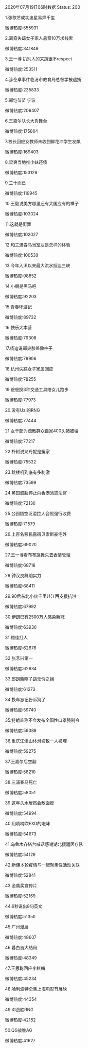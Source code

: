 2020年07月19日06时数据
Status: 200

1.张歆艺成功追星易烊千玺

微博热度:555931

2.离奇失踪女子家人悬赏10万求线索

微博热度:341846

3.王一博 扒别人的来跳很不respect

微博热度:253511

4.涉仝卓事件临汾市教育局总督学被逮捕

微博热度:235833

5.郑恺苗苗 宁波

微博热度:209407

6.王嘉尔队长大秀舞台

微博热度:175804

7.校长回应女教师未收到鲜花冲学生发飙

微博热度:169403

8.梁爽当地推小妹还债

微博热度:153126

9.三十而已

微博热度:119945

10.王毅说美方哪里还有大国应有的样子

微博热度:103024

11.这就是街舞

微博热度:102027

12.和三浦春马当室友是怎样的体验

微博热度:100530

13.今年入汛以来最大洪水抵达三峡

微博热度:98852

14.小朝是黑马吧

微博热度:92203

15.青春环游记

微博热度:89732

16.快乐大本营

微博热度:79308

17.杨迪说郑爽膝盖像杵子

微博热度:78906

18.杭州失踪女子家属回应

微博热度:78255

19.爸爸换3种交通工具陪女儿跑步

微博热度:77973

20.没有Uzi的RNG

微博热度:77444

21.女干部为疏散群众自家400头猪被埋

微博热度:77217

22.朴树说龙丹妮是冤家

微博热度:75532

23.跳楼机到底有多刺激

微博热度:73599

24.英国威胁停止向香港派遣法官

微博热度:72130

25.公园悟空泛滥拉人合照强行收费

微博热度:71579

26.上百名移民露宿贝索斯豪宅外

微博热度:69020

27.王一博看布布跳舞失去表情管理

微博热度:68718

28.钟汉良舞蹈实力

微博热度:68411

29.90后东北小伙千里赴江西支援抗洪

微博热度:67992

30.伊朗已有2500万人感染新冠

微博热度:63930

31.顾佳打人

微博热度:62676

32.张艺兴第一

微博热度:62634

33.郎朗熊瞎子跳无价之姐

微博热度:61273

34.换车忘记告诉狗了

微博热度:59740

35.特朗普称不会发布全国性口罩强制令

微博热度:59389

36.重庆江津山体滑坡致一人被埋

微博热度:59275

37.王嘉尔后空翻

微博热度:58210

38.三浦春马死亡

微博热度:58051

39.这年头水居然会敷面膜

微博热度:54994

40.用唢呐吹EXO的咆哮

微博热度:54673

41.乌鲁木齐塔台喊话感谢湖北援疆医疗队

微博热度:54129

42.新疆本轮疫情与一起聚集性活动关联

微博热度:52841

43.金鹰奖宣传片

微博热度:52169

44.6秒说出8句英文

微博热度:51350

45.广州漫展

微博热度:48607

46.暮白首大结局

微博热度:48349

47.王思聪回应李麒麟

微博热度:45234

48.哈利波特全集上海电影节展映

微博热度:44354

49.iG战胜RNG

微博热度:42182

50.QG战胜AG

微博热度:41627

